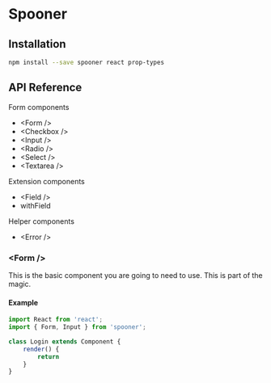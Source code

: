 # Spooner

## Installation

```bash
npm install --save spooner react prop-types
```

## API Reference

Form components
* &lt;Form /&gt;
* &lt;Checkbox /&gt;
* &lt;Input /&gt;
* &lt;Radio /&gt;
* &lt;Select /&gt;
* &lt;Textarea /&gt;

Extension components
* &lt;Field /&gt;
* withField

Helper components
* &lt;Error /&gt;


### &lt;Form /&gt;

This is the basic component you are going to need to use. This is part of the 
magic.

#### Example
```jsx
import React from 'react';
import { Form, Input } from 'spooner';

class Login extends Component {
    render() {
        return 
    }
}
```
